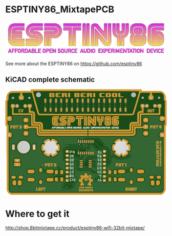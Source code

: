 # ESPTINY86_MixtapePCB

![](https://github.com/8BitMixtape/ESPTINY86_MixtapePCB/raw/master/images/ESPTINY_logo_trans.png)

See more about the ESPTINY86 on https://github.com/esptiny86

## KiCAD complete schematic

![](https://github.com/8BitMixtape/ESPTINY86_MixtapePCB/raw/master/images/ESPTINY_Mixtape-PCB_front.png)

# Where to get it

http://shop.8bitmixtape.cc/product/esptiny86-wifi-32bit-mixtape/

